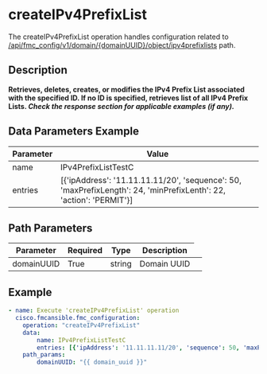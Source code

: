 # createIPv4PrefixList

The createIPv4PrefixList operation handles configuration related to [/api/fmc_config/v1/domain/{domainUUID}/object/ipv4prefixlists](/paths//api/fmc_config/v1/domain/{domain_uuid}/object/ipv4prefixlists.md) path.&nbsp;
## Description
**Retrieves, deletes, creates, or modifies the IPv4 Prefix List associated with the specified ID. If no ID is specified, retrieves list of all IPv4 Prefix Lists. _Check the response section for applicable examples (if any)._**

## Data Parameters Example
| Parameter | Value |
| --------- | -------- |
| name | IPv4PrefixListTestC |
| entries | [{'ipAddress': '11.11.11.11/20', 'sequence': 50, 'maxPrefixLength': 24, 'minPrefixLenth': 22, 'action': 'PERMIT'}] |

## Path Parameters
| Parameter | Required | Type | Description |
| --------- | -------- | ---- | ----------- |
| domainUUID | True | string <td colspan=3> Domain UUID |

## Example
```yaml
- name: Execute 'createIPv4PrefixList' operation
  cisco.fmcansible.fmc_configuration:
    operation: "createIPv4PrefixList"
    data:
        name: IPv4PrefixListTestC
        entries: [{'ipAddress': '11.11.11.11/20', 'sequence': 50, 'maxPrefixLength': 24, 'minPrefixLenth': 22, 'action': 'PERMIT'}]
    path_params:
        domainUUID: "{{ domain_uuid }}"

```